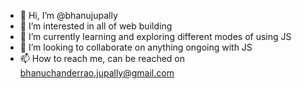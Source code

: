 - 👋 Hi, I’m @bhanujupally
- 👀 I’m interested in all of web building
- 🌱 I’m currently learning and exploring different modes of using JS
- 💞️ I’m looking to collaborate on anything ongoing with JS
- 📫 How to reach me, can be reached on bhanuchanderrao.jupally@gmail.com

<!---
bhanujupally/bhanujupally is a ✨ special ✨ repository because its `README.md` (this file) appears on your GitHub profile.
You can click the Preview link to take a look at your changes.
--->
